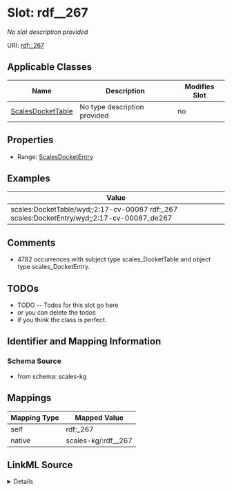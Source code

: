 

# Slot: rdf__267


_No slot description provided_





URI: [rdf:_267](http://www.w3.org/1999/02/22-rdf-syntax-ns#_267)



<!-- no inheritance hierarchy -->





## Applicable Classes

| Name | Description | Modifies Slot |
| --- | --- | --- |
| [ScalesDocketTable](../classes/ScalesDocketTable.md) | No type description provided |  no  |







## Properties

* Range: [ScalesDocketEntry](../classes/ScalesDocketEntry.md)






## Examples

| Value |
| --- |
| scales:DocketTable/wyd;;2:17-cv-00087 rdf:_267 scales:DocketEntry/wyd;;2:17-cv-00087_de267 |

## Comments

* 4782 occurrences with subject type scales_DocketTable and object type scales_DocketEntry.

## TODOs

* TODO -- Todos for this slot go here
* or you can delete the todos
* if you think the class is perfect.

## Identifier and Mapping Information







### Schema Source


* from schema: scales-kg




## Mappings

| Mapping Type | Mapped Value |
| ---  | ---  |
| self | rdf:_267 |
| native | scales-kg/:rdf__267 |




## LinkML Source

<details>
```yaml
name: rdf__267
description: No slot description provided
todos:
- TODO -- Todos for this slot go here
- or you can delete the todos
- if you think the class is perfect.
comments:
- 4782 occurrences with subject type scales_DocketTable and object type scales_DocketEntry.
examples:
- value: scales:DocketTable/wyd;;2:17-cv-00087 rdf:_267 scales:DocketEntry/wyd;;2:17-cv-00087_de267
from_schema: scales-kg
rank: 1000
slot_uri: rdf:_267
alias: rdf__267
domain_of:
- scales_DocketTable
range: scales_DocketEntry

```
</details>